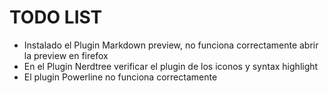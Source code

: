 # TODO LIST

- Instalado el Plugin Markdown preview, no funciona correctamente abrir la preview en firefox
- En el Plugin Nerdtree verificar el plugin de los iconos y syntax highlight
- El plugin Powerline no funciona correctamente
